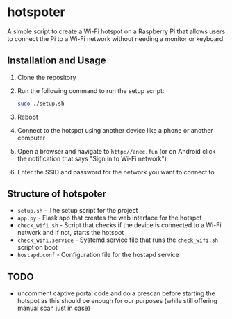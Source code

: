 # hotspoter

A simple script to create a Wi-Fi hotspot on a Raspberry Pi that allows users to connect the Pi to a Wi-Fi network without needing a monitor or keyboard.

## Installation and Usage

1. Clone the repository
2. Run the following command to run the setup script:

    ```bash
    sudo ./setup.sh
    ```

3. Reboot
4. Connect to the hotspot using another device like a phone or another computer
5. Open a browser and navigate to `http://anec.fun` (or on Android click the notification that says "Sign in to Wi-Fi network")
6. Enter the SSID and password for the network you want to connect to

## Structure of hotspoter

- `setup.sh` - The setup script for the project
- `app.py` - Flask app that creates the web interface for the hotspot
- `check_wifi.sh` - Script that checks if the device is connected to a Wi-Fi network and if not, starts the hotspot
- `check_wifi.service` - Systemd service file that runs the `check_wifi.sh` script on boot
- `hostapd.conf` - Configuration file for the hostapd service

## TODO

- uncomment captive portal code and do a prescan before starting the hotspot as this should be enough for our purposes (while still offering manual scan just in case)
